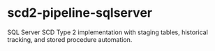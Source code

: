 # scd2-pipeline-sqlserver
SQL Server SCD Type 2 implementation with staging tables, historical tracking, and stored procedure automation.

